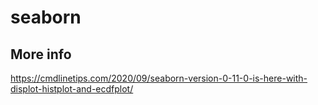 # seaborn

## More info

https://cmdlinetips.com/2020/09/seaborn-version-0-11-0-is-here-with-displot-histplot-and-ecdfplot/
